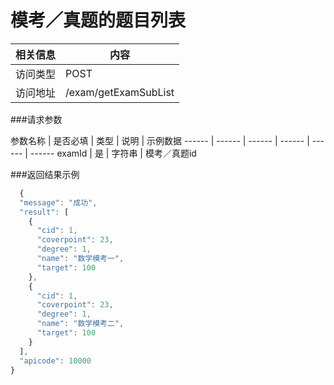 

# 模考／真题的题目列表
 相关信息 | 内容
 ------ | ------
 访问类型 | POST
 访问地址 | /exam/getExamSubList

###请求参数

 参数名称 | 是否必填 | 类型 | 说明 | 示例数据
 ------ | ------ | ------ | ------ | ------ | ------
 examId | 是 | 字符串 | 模考／真题id

###返回结果示例

```javascript
  {
  "message": "成功",
  "result": [
    {
      "cid": 1,
      "coverpoint": 23,
      "degree": 1,
      "name": "数学模考一",
      "target": 100
    },
    {
      "cid": 1,
      "coverpoint": 23,
      "degree": 1,
      "name": "数学模考二",
      "target": 100
    }
  ],
  "apicode": 10000
}
```
